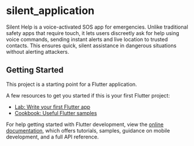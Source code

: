 # silent_application

Silent Help is a voice-activated SOS app for emergencies. Unlike traditional safety apps that require touch, it lets users discreetly ask for help using voice commands, sending instant alerts and live location to trusted contacts. This ensures quick, silent assistance in dangerous situations without alerting attackers.

## Getting Started

This project is a starting point for a Flutter application.

A few resources to get you started if this is your first Flutter project:

- [Lab: Write your first Flutter app](https://docs.flutter.dev/get-started/codelab)
- [Cookbook: Useful Flutter samples](https://docs.flutter.dev/cookbook)

For help getting started with Flutter development, view the
[online documentation](https://docs.flutter.dev/), which offers tutorials,
samples, guidance on mobile development, and a full API reference.


